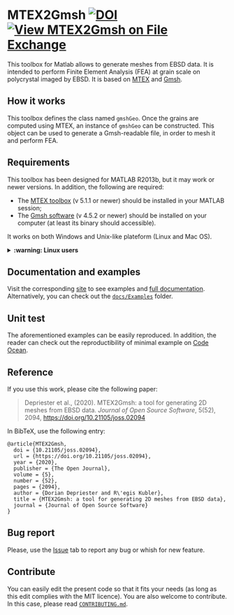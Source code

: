# MTEX2Gmsh [![DOI](https://joss.theoj.org/papers/10.21105/joss.02094/status.svg)](https://doi.org/10.21105/joss.02094) [![View MTEX2Gmsh on File Exchange](https://www.mathworks.com/matlabcentral/images/matlab-file-exchange.svg)](https://fr.mathworks.com/matlabcentral/fileexchange/71469-mtex2gmsh)

This toolbox for Matlab allows to generate meshes from EBSD data. It is intended to perform Finite Element Analysis (FEA) at grain scale on polycrystal imaged by EBSD. It is based on [MTEX](http://mtex-toolbox.github.io/) and [Gmsh](http://gmsh.info/).

## How it works
This toolbox defines the class named `gmshGeo`. Once the grains are computed using MTEX, an instance of `gmshGeo` can be constructed. This object can be used to generate a Gmsh-readable file, in order to mesh it and perform FEA.

## Requirements
This toolbox has been designed for MATLAB R2013b, but it may work or newer versions. In addition, the following are required:
- The [MTEX toolbox](https://mtex-toolbox.github.io/) (v 5.1.1 or newer) should be installed in your MATLAB session;
- The [Gmsh software](http://gmsh.info/) (v 4.5.2 or newer) should be installed on your computer (at least its binary should accessible).

It works on both Windows and Unix-like plateform (Linux and Mac OS).

<details><summary><b>:warning: Linux users</b></summary>
When running the ``mesh`` command, you may stumble on the error below:

    /MATLAB/sys/os/glnxa64/libstdc++.so.6: version `GLIBCXX_3.4.21' not found (required by gmsh)
    
If so, instead of running 

    matlab
    
run

    LD_PRELOAD="/usr/lib/x86_64-linux-gnu/libstdc++.so.6" matlab

</details>

## Documentation and examples
Visit the corresponding [site](https://doriandepriester.github.io/MTEX2Gmsh/) to see examples and [full documentation](https://doriandepriester.github.io/MTEX2Gmsh/html/index.html). Alternatively, you can check out the [``docs/Examples``](https://github.com/DorianDepriester/MTEX2Gmsh/tree/master/docs/Examples) folder.

## Unit test
The aforementioned examples can be easily reproduced. In addition, the reader can check out the reproductibility of minimal example on [Code Ocean](https://codeocean.com/capsule/8758800/tree/v2).

## Reference
If you use this work, please cite the following paper:

> Depriester et al., (2020). MTEX2Gmsh: a tool for generating 2D meshes from EBSD data. *Journal of Open Source Software*, 5(52), 2094, https://doi.org/10.21105/joss.02094

In BibTeX, use the following entry:
````
@article{MTEX2Gmsh,
  doi = {10.21105/joss.02094},
  url = {https://doi.org/10.21105/joss.02094},
  year = {2020},
  publisher = {The Open Journal},
  volume = {5},
  number = {52},
  pages = {2094},
  author = {Dorian Depriester and R\'egis Kubler},
  title = {MTEX2Gmsh: a tool for generating 2D meshes from EBSD data},
  journal = {Journal of Open Source Software}
}
````

## Bug report
Please, use the [Issue](https://github.com/DorianDepriester/MTEX2Gmsh/issues) tab to report any bug or whish for new feature.

## Contribute
You can easily edit the present code so that it fits your needs (as long as this edit complies with the MIT licence). You are also welcome to contribute. In this case, please read [``CONTRIBUTING.md``](CONTRIBUTING.md).
